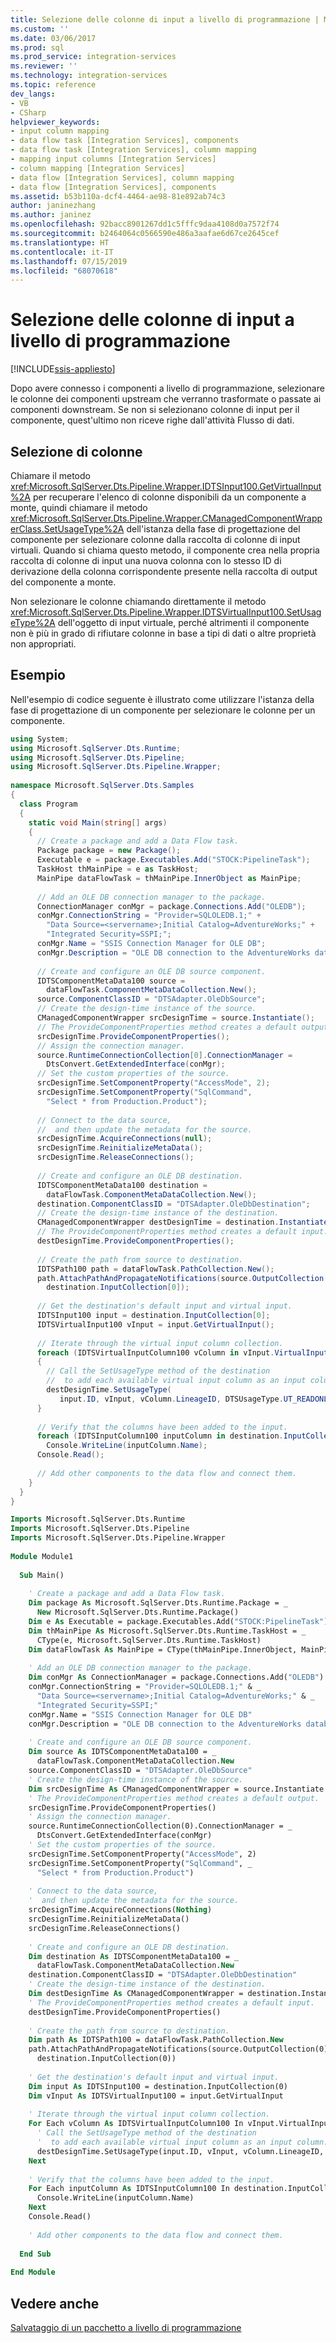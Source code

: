 ```yaml
---
title: Selezione delle colonne di input a livello di programmazione | Microsoft Docs
ms.custom: ''
ms.date: 03/06/2017
ms.prod: sql
ms.prod_service: integration-services
ms.reviewer: ''
ms.technology: integration-services
ms.topic: reference
dev_langs:
- VB
- CSharp
helpviewer_keywords:
- input column mapping
- data flow task [Integration Services], components
- data flow task [Integration Services], column mapping
- mapping input columns [Integration Services]
- column mapping [Integration Services]
- data flow [Integration Services], column mapping
- data flow [Integration Services], components
ms.assetid: b53b110a-dcf4-4464-ae98-81e892ab74c3
author: janinezhang
ms.author: janinez
ms.openlocfilehash: 92bacc8901267dd1c5fffc9daa4108d0a7572f74
ms.sourcegitcommit: b2464064c0566590e486a3aafae6d67ce2645cef
ms.translationtype: HT
ms.contentlocale: it-IT
ms.lasthandoff: 07/15/2019
ms.locfileid: "68070618"
---
```

# <a name="selecting-input-columns-programmatically"></a>Selezione delle colonne di input a livello di programmazione

[!INCLUDE[ssis-appliesto](../../includes/ssis-appliesto-ssvrpluslinux-asdb-asdw-xxx.md)]


  Dopo avere connesso i componenti a livello di programmazione, selezionare le colonne dei componenti upstream che verranno trasformate o passate ai componenti downstream. Se non si selezionano colonne di input per il componente, quest'ultimo non riceve righe dall'attività Flusso di dati.  
  
## <a name="selecting-columns"></a>Selezione di colonne  
 Chiamare il metodo <xref:Microsoft.SqlServer.Dts.Pipeline.Wrapper.IDTSInput100.GetVirtualInput%2A> per recuperare l'elenco di colonne disponibili da un componente a monte, quindi chiamare il metodo <xref:Microsoft.SqlServer.Dts.Pipeline.Wrapper.CManagedComponentWrapperClass.SetUsageType%2A> dell'istanza della fase di progettazione del componente per selezionare colonne dalla raccolta di colonne di input virtuali. Quando si chiama questo metodo, il componente crea nella propria raccolta di colonne di input una nuova colonna con lo stesso ID di derivazione della colonna corrispondente presente nella raccolta di output del componente a monte.  
  
 Non selezionare le colonne chiamando direttamente il metodo <xref:Microsoft.SqlServer.Dts.Pipeline.Wrapper.IDTSVirtualInput100.SetUsageType%2A> dell'oggetto di input virtuale, perché altrimenti il componente non è più in grado di rifiutare colonne in base a tipi di dati o altre proprietà non appropriati.  
  
## <a name="sample"></a>Esempio  
 Nell'esempio di codice seguente è illustrato come utilizzare l'istanza della fase di progettazione di un componente per selezionare le colonne per un componente.  
  
```csharp  
using System;  
using Microsoft.SqlServer.Dts.Runtime;  
using Microsoft.SqlServer.Dts.Pipeline;  
using Microsoft.SqlServer.Dts.Pipeline.Wrapper;  
  
namespace Microsoft.SqlServer.Dts.Samples  
{  
  class Program  
  {  
    static void Main(string[] args)  
    {  
      // Create a package and add a Data Flow task.  
      Package package = new Package();  
      Executable e = package.Executables.Add("STOCK:PipelineTask");  
      TaskHost thMainPipe = e as TaskHost;  
      MainPipe dataFlowTask = thMainPipe.InnerObject as MainPipe;  
  
      // Add an OLE DB connection manager to the package.  
      ConnectionManager conMgr = package.Connections.Add("OLEDB");  
      conMgr.ConnectionString = "Provider=SQLOLEDB.1;" +  
        "Data Source=<servername>;Initial Catalog=AdventureWorks;" +  
        "Integrated Security=SSPI;";  
      conMgr.Name = "SSIS Connection Manager for OLE DB";  
      conMgr.Description = "OLE DB connection to the AdventureWorks database.";  
  
      // Create and configure an OLE DB source component.    
      IDTSComponentMetaData100 source =  
        dataFlowTask.ComponentMetaDataCollection.New();  
      source.ComponentClassID = "DTSAdapter.OleDbSource";  
      // Create the design-time instance of the source.  
      CManagedComponentWrapper srcDesignTime = source.Instantiate();  
      // The ProvideComponentProperties method creates a default output.  
      srcDesignTime.ProvideComponentProperties();  
      // Assign the connection manager.  
      source.RuntimeConnectionCollection[0].ConnectionManager =  
        DtsConvert.GetExtendedInterface(conMgr);  
      // Set the custom properties of the source.  
      srcDesignTime.SetComponentProperty("AccessMode", 2);  
      srcDesignTime.SetComponentProperty("SqlCommand",  
        "Select * from Production.Product");  
  
      // Connect to the data source,  
      //  and then update the metadata for the source.  
      srcDesignTime.AcquireConnections(null);  
      srcDesignTime.ReinitializeMetaData();  
      srcDesignTime.ReleaseConnections();  
  
      // Create and configure an OLE DB destination.  
      IDTSComponentMetaData100 destination =  
        dataFlowTask.ComponentMetaDataCollection.New();  
      destination.ComponentClassID = "DTSAdapter.OleDbDestination";  
      // Create the design-time instance of the destination.  
      CManagedComponentWrapper destDesignTime = destination.Instantiate();  
      // The ProvideComponentProperties method creates a default input.  
      destDesignTime.ProvideComponentProperties();  
  
      // Create the path from source to destination.  
      IDTSPath100 path = dataFlowTask.PathCollection.New();  
      path.AttachPathAndPropagateNotifications(source.OutputCollection[0],  
        destination.InputCollection[0]);  
  
      // Get the destination's default input and virtual input.  
      IDTSInput100 input = destination.InputCollection[0];  
      IDTSVirtualInput100 vInput = input.GetVirtualInput();  
  
      // Iterate through the virtual input column collection.  
      foreach (IDTSVirtualInputColumn100 vColumn in vInput.VirtualInputColumnCollection)  
      {  
        // Call the SetUsageType method of the destination  
        //  to add each available virtual input column as an input column.  
        destDesignTime.SetUsageType(  
           input.ID, vInput, vColumn.LineageID, DTSUsageType.UT_READONLY);  
      }  
  
      // Verify that the columns have been added to the input.  
      foreach (IDTSInputColumn100 inputColumn in destination.InputCollection[0].InputColumnCollection)  
        Console.WriteLine(inputColumn.Name);  
      Console.Read();  
  
      // Add other components to the data flow and connect them.  
    }  
  }  
}  
```  
  
```vb  
Imports Microsoft.SqlServer.Dts.Runtime  
Imports Microsoft.SqlServer.Dts.Pipeline  
Imports Microsoft.SqlServer.Dts.Pipeline.Wrapper  
  
Module Module1  
  
  Sub Main()  
  
    ' Create a package and add a Data Flow task.  
    Dim package As Microsoft.SqlServer.Dts.Runtime.Package = _  
      New Microsoft.SqlServer.Dts.Runtime.Package()  
    Dim e As Executable = package.Executables.Add("STOCK:PipelineTask")  
    Dim thMainPipe As Microsoft.SqlServer.Dts.Runtime.TaskHost = _  
      CType(e, Microsoft.SqlServer.Dts.Runtime.TaskHost)  
    Dim dataFlowTask As MainPipe = CType(thMainPipe.InnerObject, MainPipe)  
  
    ' Add an OLE DB connection manager to the package.  
    Dim conMgr As ConnectionManager = package.Connections.Add("OLEDB")  
    conMgr.ConnectionString = "Provider=SQLOLEDB.1;" & _  
      "Data Source=<servername>;Initial Catalog=AdventureWorks;" & _  
      "Integrated Security=SSPI;"  
    conMgr.Name = "SSIS Connection Manager for OLE DB"  
    conMgr.Description = "OLE DB connection to the AdventureWorks database."  
  
    ' Create and configure an OLE DB source component.    
    Dim source As IDTSComponentMetaData100 = _  
      dataFlowTask.ComponentMetaDataCollection.New  
    source.ComponentClassID = "DTSAdapter.OleDbSource"  
    ' Create the design-time instance of the source.  
    Dim srcDesignTime As CManagedComponentWrapper = source.Instantiate  
    ' The ProvideComponentProperties method creates a default output.  
    srcDesignTime.ProvideComponentProperties()  
    ' Assign the connection manager.  
    source.RuntimeConnectionCollection(0).ConnectionManager = _  
      DtsConvert.GetExtendedInterface(conMgr)  
    ' Set the custom properties of the source.  
    srcDesignTime.SetComponentProperty("AccessMode", 2)  
    srcDesignTime.SetComponentProperty("SqlCommand", _  
      "Select * from Production.Product")  
  
    ' Connect to the data source,  
    '  and then update the metadata for the source.  
    srcDesignTime.AcquireConnections(Nothing)  
    srcDesignTime.ReinitializeMetaData()  
    srcDesignTime.ReleaseConnections()  
  
    ' Create and configure an OLE DB destination.  
    Dim destination As IDTSComponentMetaData100 = _  
      dataFlowTask.ComponentMetaDataCollection.New  
    destination.ComponentClassID = "DTSAdapter.OleDbDestination"  
    ' Create the design-time instance of the destination.  
    Dim destDesignTime As CManagedComponentWrapper = destination.Instantiate  
    ' The ProvideComponentProperties method creates a default input.  
    destDesignTime.ProvideComponentProperties()  
  
    ' Create the path from source to destination.  
    Dim path As IDTSPath100 = dataFlowTask.PathCollection.New  
    path.AttachPathAndPropagateNotifications(source.OutputCollection(0), _  
      destination.InputCollection(0))  
  
    ' Get the destination's default input and virtual input.  
    Dim input As IDTSInput100 = destination.InputCollection(0)  
    Dim vInput As IDTSVirtualInput100 = input.GetVirtualInput  
  
    ' Iterate through the virtual input column collection.  
    For Each vColumn As IDTSVirtualInputColumn100 In vInput.VirtualInputColumnCollection  
      ' Call the SetUsageType method of the destination  
      '  to add each available virtual input column as an input column.  
      destDesignTime.SetUsageType(input.ID, vInput, vColumn.LineageID, DTSUsageType.UT_READONLY)  
    Next  
  
    ' Verify that the columns have been added to the input.  
    For Each inputColumn As IDTSInputColumn100 In destination.InputCollection(0).InputColumnCollection  
      Console.WriteLine(inputColumn.Name)  
    Next  
    Console.Read()  
  
    ' Add other components to the data flow and connect them.  
  
  End Sub  
  
End Module  
```
  
## <a name="see-also"></a>Vedere anche  
 [Salvataggio di un pacchetto a livello di programmazione](../../integration-services/building-packages-programmatically/saving-a-package-programmatically.md)  
  
  

